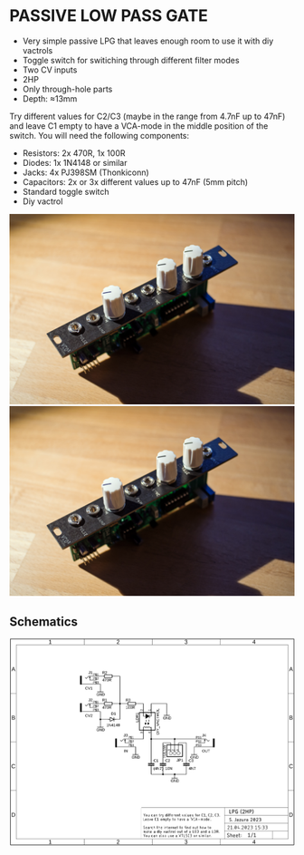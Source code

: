 # PASSIVE LOW PASS GATE

* Very simple passive LPG that leaves enough room to use it with diy vactrols
* Toggle switch for switiching through different filter modes
* Two CV inputs
* 2HP
* Only through-hole parts
* Depth: ≈13mm

Try different values for C2/C3 (maybe in the range from 4.7nF up to 47nF) and leave C1 empty to have a VCA-mode in the middle position of the switch. 
You will need the following components:

* Resistors: 2x 470R, 1x 100R
* Diodes: 1x 1N4148 or similar
* Jacks: 4x PJ398SM (Thonkiconn)
* Capacitors: 2x or 3x different values up to 47nF (5mm pitch)
* Standard toggle switch
* Diy vactrol

![LPG](https://github.com/diysynth/EURORACK-MODULES/blob/main/3340%20VCO%20(4HP)/VCO3340_1.jpg)
![LPG](https://github.com/diysynth/EURORACK-MODULES/blob/main/3340%20VCO%20(4HP)/VCO3340_1.jpg)

## Schematics

![Schematics](https://raw.githubusercontent.com/diysynth/EURORACK-MODULES/main/PASSIVE%20LOW%20PASS%20GATE%20(2HP)/LPG_schematic.png)

